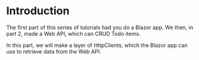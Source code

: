 # Introduction

The first part of this series of tutorials had you do a Blazor app. We then, in part 2, made a Web API, which can CRUD Todo items.

In this part, we will make a layer of HttpClients, which the Blazor app can use to retrieve data from the Web API.

